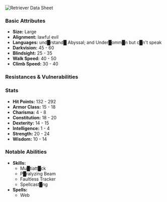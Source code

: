 ![](https://5etools-mirror-1.github.io/img/MPMM/Retriever.png "Retriever Data Sheet")
### Basic Attributes
- **Size:** Large
- **Alignment:** lawful evil
- **Languages:** und█rstand█ Abyssal; and Under█omm█n but c█n't speak
- **Darkvision:** 45 - 60
- **Blindsight:** 25 - 35
- **Walk Speed:** 40 - 50
- **Climb Speed:** 30 - 40
### Resistances & Vulnerabilities
### Stats
- **Hit Points:** 132 - 292
- **Armor Class:** 15 - 18
- **Charisma:** 4 - 8
- **Constitution:** 18 - 20
- **Dexterity:** 14 - 15
- **Intelligence:** 1 - 4
- **Strength:** 20 - 24
- **Wisdom:** 10 - 14
### Notable Abilities
- **Skills:**
    - Mu█tiatt█ck
    - P█ralyzing Beam
    - Faultless Tracker
    - Spellcast█ng
- **Spells:**
    - Web